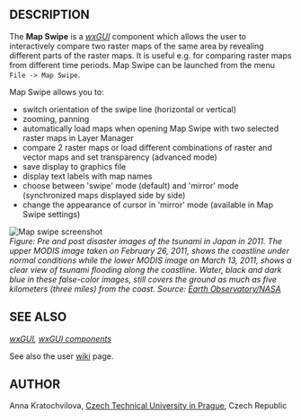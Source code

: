 ## DESCRIPTION

The **Map Swipe** is a *[wxGUI](wxGUI.md)* component which allows the
user to interactively compare two raster maps of the same area by
revealing different parts of the raster maps. It is useful e.g. for
comparing raster maps from different time periods. Map Swipe can be
launched from the menu `File -> Map Swipe`.

Map Swipe allows you to:

- switch orientation of the swipe line (horizontal or vertical)
- zooming, panning
- automatically load maps when opening Map Swipe with two selected
  raster maps in Layer Manager
- compare 2 raster maps or load different combinations of raster and
  vector maps and set transparency (advanced mode)
- save display to graphics file
- display text labels with map names
- choose between 'swipe' mode (default) and 'mirror' mode (synchronized
  maps displayed side by side)
- change the appearance of cursor in 'mirror' mode (available in Map
  Swipe settings)

![Map swipe screenshot](mapswipe_tsunami.jpg)  
*Figure: Pre and post disaster images of the tsunami in Japan in 2011. The upper
MODIS image taken on February 26, 2011, shows the coastline under normal
conditions while the lower MODIS image on March 13, 2011, shows a clear
view of tsunami flooding along the coastline. Water, black and dark blue
in these false-color images, still covers the ground as much as five
kilometers (three miles) from the coast. Source: [Earth
Observatory/NASA](https://earthobservatory.nasa.gov/images/49634/tsunami-flooding-near-sendai-japan)*

## SEE ALSO

*[wxGUI](wxGUI.md), [wxGUI components](wxGUI.components.md)*

See also the user
[wiki](https://grasswiki.osgeo.org/wiki/WxGUI_Map_Swipe) page.

## AUTHOR

Anna Kratochvilova, [Czech Technical University in
Prague](https://www.cvut.cz), Czech Republic
